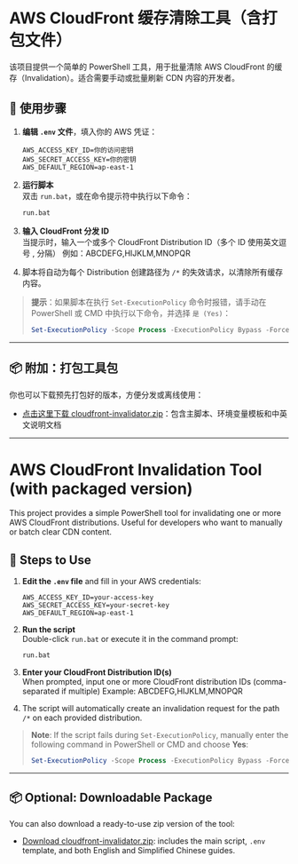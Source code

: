 # AWS CloudFront 缓存清除工具（含打包文件）

该项目提供一个简单的 PowerShell 工具，用于批量清除 AWS CloudFront 的缓存（Invalidation）。适合需要手动或批量刷新 CDN 内容的开发者。

## 📁 使用步骤

1. **编辑 `.env` 文件**，填入你的 AWS 凭证：

   ```env
   AWS_ACCESS_KEY_ID=你的访问密钥
   AWS_SECRET_ACCESS_KEY=你的密钥
   AWS_DEFAULT_REGION=ap-east-1
   ```

2. **运行脚本**  
   双击 `run.bat`，或在命令提示符中执行以下命令：

   ```bat
   run.bat
   ```

3. **输入 CloudFront 分发 ID**  
   当提示时，输入一个或多个 CloudFront Distribution ID（多个 ID 使用英文逗号 , 分隔）
   例如：ABCDEFG,HIJKLM,MNOPQR

4. 脚本将自动为每个 Distribution 创建路径为 `/*` 的失效请求，以清除所有缓存内容。

> **提示**：如果脚本在执行 `Set-ExecutionPolicy` 命令时报错，请手动在 PowerShell 或 CMD 中执行以下命令，并选择 `是 (Yes)`：
>
> ```powershell
> Set-ExecutionPolicy -Scope Process -ExecutionPolicy Bypass -Force
> ```

---

## 📦 附加：打包工具包

你也可以下载预先打包好的版本，方便分发或离线使用：

- [点击这里下载 cloudfront-invalidator.zip](https://github.com/yourusername/cloudfront-invalidator/releases/latest/download/cloudfront-invalidator.zip)：包含主脚本、环境变量模板和中英文说明文档

---

# AWS CloudFront Invalidation Tool (with packaged version)

This project provides a simple PowerShell tool for invalidating one or more AWS CloudFront distributions. Useful for developers who want to manually or batch clear CDN content.

## 📁 Steps to Use

1. **Edit the `.env` file** and fill in your AWS credentials:

   ```env
   AWS_ACCESS_KEY_ID=your-access-key
   AWS_SECRET_ACCESS_KEY=your-secret-key
   AWS_DEFAULT_REGION=ap-east-1
   ```

2. **Run the script**  
   Double-click `run.bat` or execute it in the command prompt:

   ```bat
   run.bat
   ```

3. **Enter your CloudFront Distribution ID(s)**  
   When prompted, input one or more CloudFront distribution IDs (comma-separated if multiple)
   Example: ABCDEFG,HIJKLM,MNOPQR

4. The script will automatically create an invalidation request for the path `/*` on each provided distribution.

> **Note**: If the script fails during `Set-ExecutionPolicy`, manually enter the following command in PowerShell or CMD and choose **Yes**:
>
> ```powershell
> Set-ExecutionPolicy -Scope Process -ExecutionPolicy Bypass -Force
> ```

---

## 📦 Optional: Downloadable Package

You can also download a ready-to-use zip version of the tool:

- [Download cloudfront-invalidator.zip](https://github.com/yourusername/cloudfront-invalidator/releases/latest/download/cloudfront-invalidator.zip): includes the main script, `.env` template, and both English and Simplified Chinese guides.
